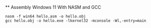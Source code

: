 ** Assembly Windows 11 With NASM and GCC


```
nasm -f win64 hello.asm -o hello.obj
gcc hello.obj -o hello.exe -lkernel32 -mconsole -Wl,-entry=main
```

